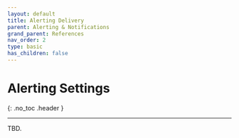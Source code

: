 ```yaml
---
layout: default
title: Alerting Delivery
parent: Alerting & Notifications
grand_parent: References
nav_order: 2
type: basic
has_children: false
---
```


# Alerting Settings

{: .no_toc .header }

----

TBD.